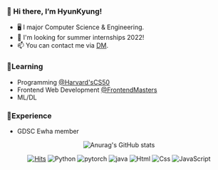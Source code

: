 ### 👋 Hi there, I’m HyunKyung!
- 🖥️ I major Computer Science & Engineering.
- 👀 I'm looking for summer internships 2022!
- 📫 You can contact me via [DM](https://www.instagram.com/gang_.r._.g).
### 🌱Learning
- Programming [@Harvard'sCS50](https://www.youtube.com/c/cs50)
- Frontend Web Development [@FrontendMasters](https://frontendmasters.com/)
- ML/DL
### 🌆Experience
- GDSC Ewha member

<div align=center>
 
![Anurag's GitHub stats](https://github-readme-stats.vercel.app/api?username=HyunKyungHan&show_icons=true&theme=tokyonight)
 
 [![Hits](https://hits.seeyoufarm.com/api/count/incr/badge.svg?url=https%3A%2F%2Fgithub.com%2FHyunKyungHan&count_bg=%2395A4EF&title_bg=%23555555&icon=github.svg&icon_color=%23E7E7E7&title=hits&edge_flat=false)](https://hits.seeyoufarm.com) <img alt="Python" src ="https://img.shields.io/badge/Python-3776AB.svg?&style=for-the-badge&logo=Python&logoColor=white"/> <img alt="pytorch" src="https://img.shields.io/badge/Pytorch-EE4C2C.svg?style=for-the-badge&logo=Pytorch&logoColor=white"> <img alt="java" src="https://img.shields.io/badge/JAVA-007396?style=for-the-badge&logo=java&logoColor=white"> <img alt="Html" src ="https://img.shields.io/badge/HTML5-E34F26.svg?&style=for-the-badge&logo=HTML5&logoColor=white"/> <img alt="Css" src ="https://img.shields.io/badge/CSS3-1572B6.svg?&style=for-the-badge&logo=CSS3&logoColor=white"/> <img alt="JavaScript" src ="https://img.shields.io/badge/JavaScript-F7DF1E.svg?&style=for-the-badge&logo=JavaScript&logoColor=black"/>
 
</div>
 
<!---
HyunKyungHan/HyunKyungHan is a ✨ special ✨ repository because its `README.md` (this file) appears on your GitHub profile.
You can click the Preview link to take a look at your changes.
--->
